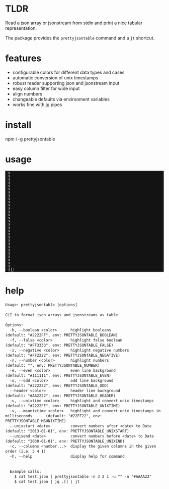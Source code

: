 # TLDR

Read a json array or jsonstream from stdin and print a nice tabular representation.

The package provides the `prettyjsontable` command and a `jt` shortcut.

# features
* configurable colors for different data types and cases
* automatic conversion of unix timestamps
* robust reader supporting json and jsonstream input
* easy column filter for wide input
* align numbers
* changeable defaults via environment variables
* works fine with [jq](https://stedolan.github.io/jq/) pipes

# install

npm i -g prettyjsontable

# usage

![demo.gif](https://github.com/mknj/prettyjsontable/raw/main/demo.gif)


# help

```
Usage: prettyjsontable [options]

CLI to format json arrays and jsonstreams as table

Options:
  -b, --boolean <color>      highlight booleans                                            (default: "#2222FF", env: PRETTYJSONTABLE_BOOLEAN)
  -f, --false <color>        highlight false boolean                                         (default: "#FF3333", env: PRETTYJSONTABLE_FALSE)
  -z, --negative <color>     highlight negative numbers                                   (default: "#FF2222", env: PRETTYJSONTABLE_NEGATIVE)
  -n, --number <color>       highlight numbers                                              (default: "", env: PRETTYJSONTABLE_NUMBER)
  -e, --even <color>         even line background                                             (default: "#111111", env: PRETTYJSONTABLE_EVEN)
  -o, --odd <color>          odd line background                                               (default: "#222222", env: PRETTYJSONTABLE_ODD)
  --header <color>           header line background                                             (default: "#AA2222", env: PRETTYJSONTABLE_HEADER)
  -u, --unixtime <color>     highlight and convert unix timestamps                        (default: "#2222FF", env: PRETTYJSONTABLE_UNIXTIME)
  -v, --msunixtime <color>   highlight and convert unix timestamps in milliseconds      (default: "#22FF22", env: PRETTYJSONTABLE_MSUNIXTIME)
  --unixstart <date>         convert numbers after <date> to Date                             (default: "2013-01-01", env: PRETTYJSONTABLE_UNIXSTART)
  --unixend <date>           convert numbers before <date> to Date                              (default: "2030-01-01", env: PRETTYJSONTABLE_UNIXEND)
  -c, --columns <number...>  display the given columns in the given order (i.e. 3 4 1)
  -h, --help                 display help for command


  Example calls:
    $ cat test.json | prettyjsontable -n 3 2 1 -u "" -n "#AAAA22"
    $ cat test.json | jq .[] | jt
```
